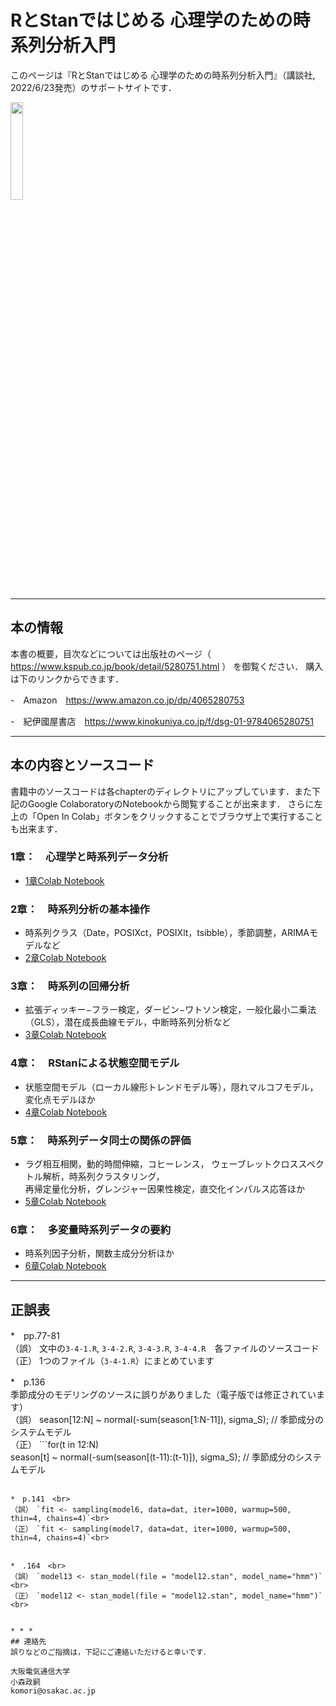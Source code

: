 # RとStanではじめる 心理学のための時系列分析入門 

このページは『RとStanではじめる 心理学のための時系列分析入門』（講談社, 2022/6/23発売）のサポートサイトです．

<img src="https://user-images.githubusercontent.com/37983185/174610037-5e5e6d25-4ae5-4c41-9758-13335c0bc12a.png" width=20%>

* * *
## 本の情報
本書の概要，目次などについては出版社のページ（
https://www.kspub.co.jp/book/detail/5280751.html 
）
を御覧ください．
購入は下のリンクからできます．

  -　Amazon　https://www.amazon.co.jp/dp/4065280753

  -　紀伊國屋書店　https://www.kinokuniya.co.jp/f/dsg-01-9784065280751

* * *
## 本の内容とソースコード
書籍中のソースコードは各chapterのディレクトリにアップしています．また下記のGoogle ColaboratoryのNotebookから閲覧することが出来ます．
さらに左上の「Open In Colab」ボタンをクリックすることでブラウザ上で実行することも出来ます．

### 1章：　心理学と時系列データ分析
- [1章Colab Notebook](chapter1/Chapter_1.ipynb)
### 2章：　時系列分析の基本操作　
- 時系列クラス（Date，POSIXct，POSIXlt，tsibble），季節調整，ARIMAモデルなど 
- [2章Colab Notebook](chapter2/Chapter_2.ipynb)
### 3章：　時系列の回帰分析
- 拡張ディッキー−フラー検定，ダービン−ワトソン検定，一般化最小二乗法（GLS），潜在成長曲線モデル，中断時系列分析など
- [3章Colab Notebook](chapter3/Chapter_3.ipynb)
### 4章：　RStanによる状態空間モデル
- 状態空間モデル（ローカル線形トレンドモデル等），隠れマルコフモデル，変化点モデルほか
- [4章Colab Notebook](chapter4/Chapter_4.ipynb)
### 5章：　時系列データ同士の関係の評価
- ラグ相互相関，動的時間伸縮，コヒーレンス， ウェーブレットクロススペクトル解析，時系列クラスタリング，<br>
  再帰定量化分析，グレンジャー因果性検定，直交化インパルス応答ほか
- [5章Colab Notebook](chapter5/Chapter_5.ipynb)
### 6章：　多変量時系列データの要約
- 時系列因子分析，関数主成分分析ほか
- [6章Colab Notebook](chapter6/Chapter_6.ipynb)

* * *
## 正誤表
*　pp.77-81<br>
（誤） 文中の`3-4-1.R`, `3-4-2.R`, `3-4-3.R`, `3-4-4.R`　各ファイルのソースコード<br>
（正） 1つのファイル（`3-4-1.R`）にまとめています

*　p.136　<br>
季節成分のモデリングのソースに誤りがありました（電子版では修正されています）　<br>
（誤） season[12:N] ~ normal(-sum(season[1:N-11]), sigma_S); // 季節成分のシステムモデル<br>
（正） ```for(t in 12:N)<br>
    season[t] ~ normal(-sum(season[(t-11):(t-1)]), sigma_S);  // 季節成分のシステムモデル<br>
```

*　p.141　<br>
（誤）　`fit <- sampling(model6, data=dat, iter=1000, warmup=500, thin=4, chains=4)`<br>
（正）　`fit <- sampling(model7, data=dat, iter=1000, warmup=500, thin=4, chains=4)`<br>


*　.164　<br>
（誤）　`model13 <- stan_model(file = "model12.stan", model_name="hmm")`　<br>
（正）　`model12 <- stan_model(file = "model12.stan", model_name="hmm")`　<br>


* * *
## 連絡先
誤りなどのご指摘は，下記にご連絡いただけると幸いです．

大阪電気通信大学
小森政嗣
komori@osakac.ac.jp
